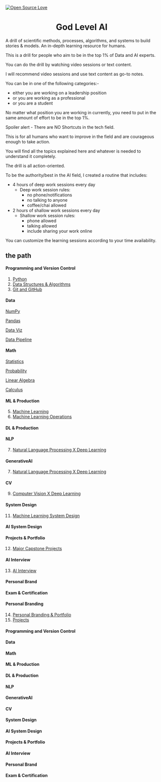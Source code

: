[![Open Source Love](https://firstcontributions.github.io/open-source-badges/badges/open-source-v1/open-source.svg)](https://github.com/hemansnation/God-Level-AI)

<h1 align= "center" > God Level AI</h1>
<p>
A drill of scientific methods, processes, algorithms, and systems to build stories & models. An in-depth learning resource for humans.

This is a drill for people who aim to be in the top 1% of Data and AI experts.

You can do the drill by watching video sessions or text content.

I will recommend video sessions and use text content as go-to notes.

You can be in one of the following categories:-
- either you are working on a leadership position
- or you are working as a professional
- or you are a student

No matter what position you are working in currently, you need to put in the same amount of effort to be in the top 1%.

Spoiler alert - There are NO Shortcuts in the tech field.

This is for all humans who want to improve in the field and are courageous enough to take action.

You will find all the topics explained here and whatever is needed to understand it completely.

The drill is all action-oriented.

To be the authority/best in the AI field, I created a routine that includes:
- 4 hours of deep work sessions every day
    - Deep work session rules:
        - no phone/notifications
        - no talking to anyone
        - coffee/chai allowed
- 2 hours of shallow work sessions every day
    - Shallow work session rules:
        - phone allowed
        - talking allowed
        - include sharing your work online

You can customize the learning sessions according to your time availability.

</p>

## the path

#### Programming and Version Control

1. [Python](./01_Python/)
2. [Data Structures & Algorithms](/02_Data%20Structures%20and%20Algorithms/)
3. [Git and GitHub](/02_Data%20Structures%20and%20Algorithms/)

#### Data

[NumPy](/03_Pandas%20NumPy%20Matplotlib/)

[Pandas](/03_Pandas%20NumPy%20Matplotlib/)

[Data Viz](/03_Pandas%20NumPy%20Matplotlib/)

[Data Pipeline](/03_Pandas%20NumPy%20Matplotlib/)

#### Math

[Statistics](/04_Statistics/)

[Probability](/05_Linear)

[Linear Algebra](/05_Linear)

[Calculus](/07_Linear)


#### ML & Production
5. [Machine Learning](/05_Machine%20Learning/)
6. [Machine‌ ‌Learning‌ Operations](/06_ML%20Ops/)

#### DL & Production
#### NLP
7. [Natural Language Processing X Deep Learning]()

#### GenerativeAI
7. [Natural Language Processing X Deep Learning]()

#### CV
9. [Computer Vision X Deep Learning]()

#### System Design
11. [Machine Learning System Design]()

#### AI System Design

#### Projects & Portfolio
12. [Major Capstone Projects]()

#### AI Interview
13. [AI Interview]()

#### Personal Brand
#### Exam & Certification





#### Personal Branding
14. [Personal Branding & Portfolio]()
15. [Projects](/projects/)


#### Programming and Version Control
#### Data
#### Math
#### ML & Production
#### DL & Production
#### NLP
#### GenerativeAI
#### CV
#### System Design
#### AI System Design
#### Projects & Portfolio
#### AI Interview
#### Personal Brand
#### Exam & Certification





